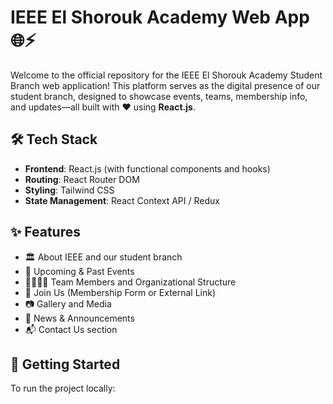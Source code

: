 # IEEE El Shorouk Academy Web App 🌐⚡

Welcome to the official repository for the IEEE El Shorouk Academy Student Branch web application! This platform serves as the digital presence of our student branch, designed to showcase events, teams, membership info, and updates—all built with ❤️ using **React.js**.

## 🛠️ Tech Stack

- **Frontend**: React.js (with functional components and hooks)
- **Routing**: React Router DOM
- **Styling**: Tailwind CSS
- **State Management**: React Context API / Redux 


## ✨ Features

- 🏛️ About IEEE and our student branch  
- 📅 Upcoming & Past Events  
- 👨‍👩‍👧‍👦 Team Members and Organizational Structure  
- 📝 Join Us (Membership Form or External Link)  
- 📷 Gallery and Media  
- 📣 News & Announcements  
- 📬 Contact Us section  

## 🚀 Getting Started

To run the project locally:

